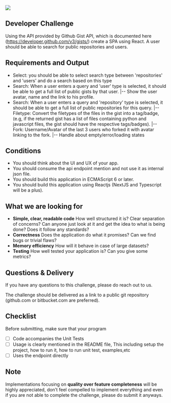 ![](https://argaamplus.s3.amazonaws.com/159afd60-8669-4140-aa9e-fe46791f515d.png)

## Developer Challenge
Using the API provided by Github Gist API, which is documented
here (https://developer.github.com/v3/gists/) create a SPA using React. A user should be able to search for public repositories and users.

## Requirements and Output
- Select: you should be able to select search type between 'repositories' and 'users' and do a search based on this type
- Search: When a user enters a query and 'user' type is selected, it should be able to
get a full list of public gists by that user.
  |-- Show the user avatar, name and the link to his profile.
- Search: When a user enters a query and 'repository' type is selected, it should be able to
get a full list of public repositories for this query.
  |-- Filetype: Convert the filetypes of the files in the gist into a
  tag/badge, (e.g, if the returned gist has a list of files
  containing python and javascript files, the gist should have the
  respective tags/badges).
  |-- Fork: Username/Avatar of the last 3 users who forked it with
  avatar linking to the fork.
  |-- Handle about empty/error/loading states

## Conditions
- You should think about the UI and UX of your app.
- You should consume the api endpoint mention and not use it as internal json file.
- You should build this application in ECMAScript 6 or later.
- You should build this application using Reactjs (NextJS and Typescript will be a plus).

## What we are looking for

- **Simple, clear, readable code** How well structured it is? Clear separation of concerns? Can anyone just look at it and get the idea to
what is being done? Does it follow any standards?
- **Correctness** Does the application do what it promises? Can we find bugs or trivial flaws?
- **Memory efficiency** How will it behave in case of large datasets?
- **Testing** How well tested your application is? Can you give some metrics?


## Questions & Delivery

If you have any questions to this challenge, please do reach out to us.

The challenge should be delivered as a link to a public git repository (github.com or bitbucket.com are preferred).

## Checklist

Before submitting, make sure that your program

- [ ] Code accompanies the Unit Tests
- [ ] Usage is clearly mentioned in the README file, This including setup the project, how to run it, how to run unit test, examples,etc
- [ ] Uses the endpoint directly

## Note

Implementations focusing on **quality over feature completeness** will be highly appreciated,  don’t feel compelled to implement everything and even if you are not able to complete the challenge, please do submit it anyways.


